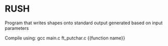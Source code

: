 # RUSH
Program that writes shapes onto standard output generated based on input parameters

Compile using: gcc main.c ft_putchar.c {{function name}}
